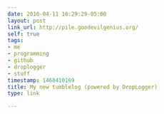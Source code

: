 ```yaml
---
date: 2016-04-11 16:29:29-05:00
layout: post
link_url: http://pile.goodevilgenius.org/
self: true
tags:
- me
- programming
- github
- droplogger
- stuff
timestamp: 1460410169
title: My new tumblelog (powered by DropLogger)
type: link

---
```

